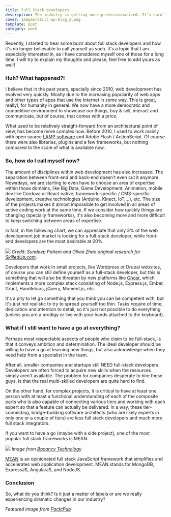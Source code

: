 ```yaml
---
title: Full Stack developers
description: The industry is getting more professionalized. It's hard to keep a very high level in all disciplines
cover: images/skill-up-blog_2.png
template: post
category: work
---
```


Recently, I started to hear some buzz about full stack developers and how it's no longer believable to call yourself as such. It's a topic that I am especially interested in, as I have considered myself one of those for a long time. I will try to explain my thoughts and please, feel free to add yours as well!

### Huh? What happened?!

I believe that in the past years, specially since 2010, web development has evolved very quickly. Mostly due to the increasing popularity of web apps and other types of apps that use the Internet in some way. This is great, really!, for humanity in general. We now have a more democratic and competitive environment to showcase our things, buy & sell, interact and communicate, but of course, that comes with a price.

What used to be relatively straight-forward from an architectural point of view, has become more complex now. Before 2010, I used to work mainly with open source [LAMP software](https://en.wikipedia.org/wiki/LAMP_(software_bundle)) and Adobe Flash / ActionScript. Of course there were also libraries, plugins and a few frameworks, but nothing compared to the scale of what is available now.

### So, how do I call myself now?

The amount of disciplines within web development has also increased. The separation between front-end and back-end doesn't even cut it anymore. Nowadays, we are starting to even have to choose an area of expertise within those domains, like Big Data, Game Development, Animation, mobile dev like Cordova or React native, framework-specific / CMS-specific development, creative technologies (Arduino, Kinect, IoT,...), etc. The size of the projects makes it almost impossible to get involved in all areas of active coding work at the same time. If we consider how quickly things are changing (specially frameworks), it's also becoming more and more difficult to keep switching between areas of expertise.

In fact, in the following chart, we can appreciate that only 3% of the web development job market is looking for a full-stack developer, while front-end developers are the most desirable at 20%.

![](/blog/full-stack-developers/images/relative-demand-web-development-jobs-secondary.jpg)
*Credit: Sundeep Pattem and Olivia Zhao original research for [SkilledUp.com](http://www.skilledup.com/articles/reimagining-the-full-stack-developer).*

Developers that work in small projects, like Wordpress or Drupal websites, of course you can still define yourself as a full-stack developer, but this is something that will also be threaten by new platforms like [Ghost](http://ghost.org), which implements a more complex stack consisting of Node.js, Express.js, Ember, Grunt, Handlebars, jQuery, Moment.js, etc.

It's a pity to let go something that you think you can be competent with, but it's just not realistic to try to spread yourself too thin. Tasks require of time, dedication and attention to detail, so it's just not possible to do everything (unless you are a prodigy or live with your hands attached to the keyboard).

### What if I still want to have a go at everything?

Perhaps most respectable aspects of people who claim to be full-stack, is that it conveys ambition and determination. The ideal developer should be willing to have a go at learning new things, but also acknowledge when they need help from a specialist in the team.

After all, smaller companies and startups still NEED full-stack developers. Developers are often forced to acquire new skills when the resources simply aren't available. The problem for companies desperate to hire these guys, is that the real multi-skilled developers are quite hard to find.

On the other hand, for complex projects, it is critical to have at least one person with at least a functional understanding of each of the composite parts who is also capable of connecting various tiers and working with each expert so that a feature can actually be delivered. In a way, these tier-connecting, bridge-building software architects (who are likely experts in only one or a couple of tiers) are less full stack developers and much more full stack integrators.

If you want to have a go (maybe with a side project), one of the most popular full stack frameworks is MEAN.

![](/blog/full-stack-developers/images/mean-stack.png)
*Image from [Bacancy Technology](http://www.bacancytechnology.com/mean-js-full-stack-development-solution/)*

[MEAN](http://mean.io) is an opinionated full stack JavaScript framework that simplifies and accelerates web application development. MEAN stands for MongoDB, ExpressJS, AngularJS, and NodeJS.

### Conclusion

So, what do you think? Is it just a matter of labels or are we really experiencing dramatic changes in our industry?

*Featured image from [PacktPub](https://www.packtpub.com/books/content/today-you-are-not-web-developer-if-you-dont-know-javascript)*
